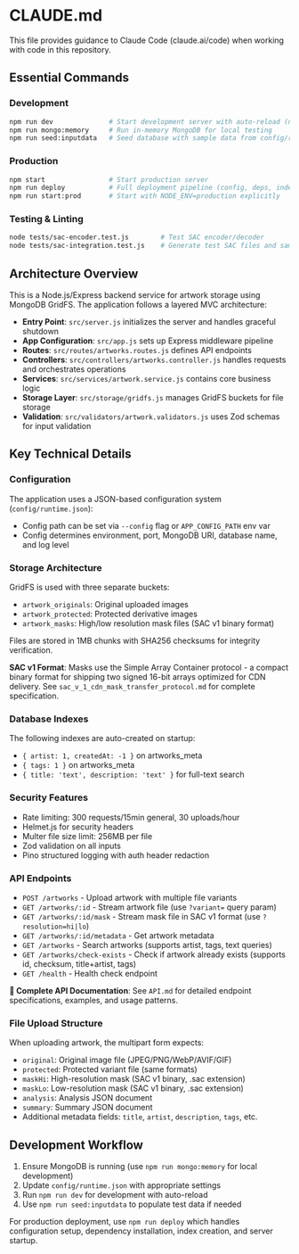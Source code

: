 # CLAUDE.md

This file provides guidance to Claude Code (claude.ai/code) when working with code in this repository.

## Essential Commands

### Development
```bash
npm run dev              # Start development server with auto-reload (nodemon)
npm run mongo:memory     # Run in-memory MongoDB for local testing
npm run seed:inputdata   # Seed database with sample data from config/runtime.json
```

### Production
```bash
npm start                # Start production server
npm run deploy           # Full deployment pipeline (config, deps, indexes, server)
npm run start:prod       # Start with NODE_ENV=production explicitly
```

### Testing & Linting
```bash
node tests/sac-encoder.test.js        # Test SAC encoder/decoder
node tests/sac-integration.test.js    # Generate test SAC files and sample data
```

## Architecture Overview

This is a Node.js/Express backend service for artwork storage using MongoDB GridFS. The application follows a layered MVC architecture:

- **Entry Point**: `src/server.js` initializes the server and handles graceful shutdown
- **App Configuration**: `src/app.js` sets up Express middleware pipeline
- **Routes**: `src/routes/artworks.routes.js` defines API endpoints
- **Controllers**: `src/controllers/artworks.controller.js` handles requests and orchestrates operations
- **Services**: `src/services/artwork.service.js` contains core business logic
- **Storage Layer**: `src/storage/gridfs.js` manages GridFS buckets for file storage
- **Validation**: `src/validators/artwork.validators.js` uses Zod schemas for input validation

## Key Technical Details

### Configuration
The application uses a JSON-based configuration system (`config/runtime.json`):
- Config path can be set via `--config` flag or `APP_CONFIG_PATH` env var
- Config determines environment, port, MongoDB URI, database name, and log level

### Storage Architecture
GridFS is used with three separate buckets:
- `artwork_originals`: Original uploaded images
- `artwork_protected`: Protected derivative images
- `artwork_masks`: High/low resolution mask files (SAC v1 binary format)

Files are stored in 1MB chunks with SHA256 checksums for integrity verification.

**SAC v1 Format**: Masks use the Simple Array Container protocol - a compact binary format for shipping two signed 16-bit arrays optimized for CDN delivery. See `sac_v_1_cdn_mask_transfer_protocol.md` for complete specification.

### Database Indexes
The following indexes are auto-created on startup:
- `{ artist: 1, createdAt: -1 }` on artworks_meta
- `{ tags: 1 }` on artworks_meta
- `{ title: 'text', description: 'text' }` for full-text search

### Security Features
- Rate limiting: 300 requests/15min general, 30 uploads/hour
- Helmet.js for security headers
- Multer file size limit: 256MB per file
- Zod validation on all inputs
- Pino structured logging with auth header redaction

### API Endpoints
- `POST /artworks` - Upload artwork with multiple file variants
- `GET /artworks/:id` - Stream artwork file (use `?variant=` query param)
- `GET /artworks/:id/mask` - Stream mask file in SAC v1 format (use `?resolution=hi|lo`)
- `GET /artworks/:id/metadata` - Get artwork metadata
- `GET /artworks` - Search artworks (supports artist, tags, text queries)
- `GET /artworks/check-exists` - Check if artwork already exists (supports id, checksum, title+artist, tags)
- `GET /health` - Health check endpoint

**📖 Complete API Documentation**: See `API.md` for detailed endpoint specifications, examples, and usage patterns.

### File Upload Structure
When uploading artwork, the multipart form expects:
- `original`: Original image file (JPEG/PNG/WebP/AVIF/GIF)
- `protected`: Protected variant file (same formats)
- `maskHi`: High-resolution mask (SAC v1 binary, .sac extension)
- `maskLo`: Low-resolution mask (SAC v1 binary, .sac extension)
- `analysis`: Analysis JSON document
- `summary`: Summary JSON document
- Additional metadata fields: `title`, `artist`, `description`, `tags`, etc.

## Development Workflow

1. Ensure MongoDB is running (use `npm run mongo:memory` for local development)
2. Update `config/runtime.json` with appropriate settings
3. Run `npm run dev` for development with auto-reload
4. Use `npm run seed:inputdata` to populate test data if needed

For production deployment, use `npm run deploy` which handles configuration setup, dependency installation, index creation, and server startup.
